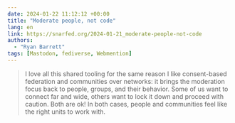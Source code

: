 ```yaml
---
date: 2024-01-22 11:12:12 +00:00
title: "Moderate people, not code"
lang: en
link: https://snarfed.org/2024-01-21_moderate-people-not-code
authors:
  - "Ryan Barrett"
tags: [Mastodon, fediverse, Webmention]
---
```


> I love all this shared tooling for the same reason I like consent-based federation and communities over networks: it brings the moderation focus back to people, groups, and their behavior. Some of us want to connect far and wide, others want to lock it down and proceed with caution. Both are ok! In both cases, people and communities feel like the right units to work with.
